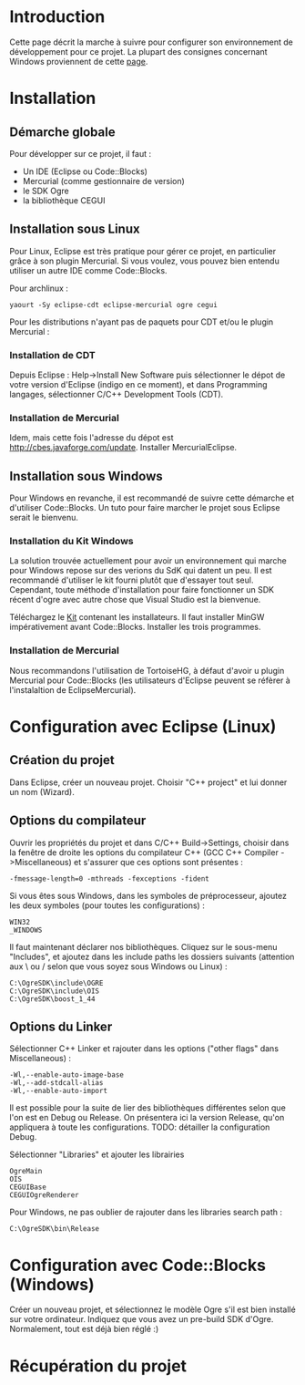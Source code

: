 # Introduction #

Cette page décrit la marche à suivre pour configurer son environnement de développement pour ce projet. La plupart des consignes concernant Windows proviennent de cette [page](http://www.ogre3d.org/tikiwiki//Codeblocks+and+MinGW).

# Installation #
## Démarche globale ##

Pour développer sur ce projet, il faut :
  * Un IDE (Eclipse ou Code::Blocks)
  * Mercurial (comme gestionnaire de version)
  * le SDK Ogre
  * la bibliothèque CEGUI

## Installation sous Linux ##
Pour Linux, Eclipse est très pratique pour gérer ce projet, en particulier grâce à son plugin Mercurial. Si vous voulez, vous pouvez bien entendu utiliser un autre IDE comme Code::Blocks.

Pour archlinux :
```
yaourt -Sy eclipse-cdt eclipse-mercurial ogre cegui
```

Pour les distributions n'ayant pas de paquets pour CDT et/ou le plugin Mercurial :

### Installation de CDT ###
Depuis Eclipse :  Help->Install New Software puis sélectionner le dépot de votre version d'Eclipse (indigo en ce moment), et dans Programming langages, sélectionner C/C++ Development Tools (CDT).

### Installation de Mercurial ###
Idem, mais cette fois l'adresse du dépot est http://cbes.javaforge.com/update.
Installer MercurialEclipse.

## Installation sous Windows ##
Pour Windows en revanche, il est recommandé de suivre cette démarche et d'utiliser Code::Blocks. Un tuto pour faire marcher le projet sous Eclipse serait le bienvenu.

### Installation du Kit Windows ###
La solution trouvée actuellement pour avoir un environnement qui marche pour Windows repose sur des verions du SdK qui datent un peu. Il est recommandé d'utiliser le kit fourni plutôt que d'essayer tout seul. Cependant, toute méthode d'installation pour faire fonctionner un SDK récent d'ogre avec autre chose que Visual Studio est la bienvenue.

Téléchargez  le [Kit](http://wizard-game-cpp.googlecode.com/files/Wizard_Win32Kit.zip) contenant les installateurs. Il faut installer MinGW impérativement avant Code::Blocks.
Installer les trois programmes.


### Installation de Mercurial ###
Nous recommandons l'utilisation de TortoiseHG, à défaut d'avoir u plugin Mercurial pour Code::Blocks (les utilisateurs d'Eclipse peuvent se réfèrer à l'instalaltion de EclipseMercurial).

# Configuration avec Eclipse (Linux) #

## Création du projet ##
Dans Eclipse, créer un nouveau projet. Choisir "C++ project" et lui donner un nom (Wizard).

## Options du compilateur ##
Ouvrir les propriétés du projet et dans C/C++ Build->Settings, choisir dans la fenêtre de droite les options du compilateur C++ (GCC C++ Compiler ->Miscellaneous) et s'assurer que ces options sont présentes :
```
-fmessage-length=0 -mthreads -fexceptions -fident
```

Si vous êtes sous Windows, dans les symboles de préprocesseur, ajoutez les deux symboles (pour toutes les configurations) :
```
WIN32
_WINDOWS
```
Il faut maintenant déclarer nos bibliothèques. Cliquez sur le sous-menu "Includes", et ajoutez dans les include paths les dossiers suivants (attention aux \ ou / selon que vous soyez sous Windows ou Linux) :
```
C:\OgreSDK\include\OGRE
C:\OgreSDK\include\OIS
C:\OgreSDK\boost_1_44
```

## Options du Linker ##
Sélectionner C++ Linker et rajouter dans les options ("other flags" dans Miscellaneous) :
```
-Wl,--enable-auto-image-base
-Wl,--add-stdcall-alias
-Wl,--enable-auto-import
```

Il est possible pour la suite de lier des bibliothèques différentes selon que l'on est en Debug ou Release. On présentera ici la version Release, qu'on appliquera à toute les configurations. TODO: détailler la configuration Debug.

Sélectionner "Libraries" et ajouter les librairies
```
OgreMain
OIS
CEGUIBase
CEGUIOgreRenderer
```

Pour Windows, ne pas oublier de rajouter dans les libraries search path :
```
C:\OgreSDK\bin\Release
```

# Configuration avec Code::Blocks (Windows) #
Créer un nouveau projet, et sélectionnez le modèle Ogre s'il est bien installé sur votre ordinateur. Indiquez que vous avez un pre-build SDK d'Ogre. Normalement, tout est déjà bien réglé :)

# Récupération du projet #